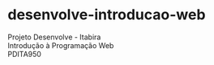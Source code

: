  # desenvolve-introducao-web 
 Projeto Desenvolve - Itabira <br>
 Introdução à Programação Web <br>
 PDITA950

